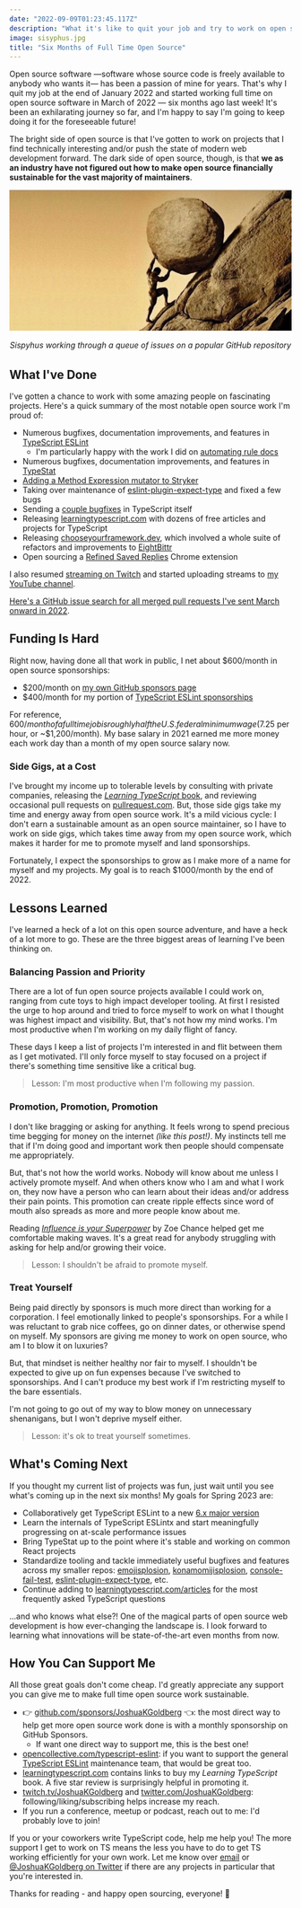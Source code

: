 ```yaml
---
date: "2022-09-09T01:23:45.117Z"
description: "What it's like to quit your job and try to work on open source tooling full time."
image: sisyphus.jpg
title: "Six Months of Full Time Open Source"
---
```


Open source software —software whose source code is freely available to anybody who wants it— has been a passion of mine for years.
That's why I quit my job at the end of January 2022 and started working full time on open source software in March of 2022 — six months ago last week!
It's been an exhilarating journey so far, and I'm happy to say I'm going to keep doing it for the foreseeable future!

The bright side of open source is that I've gotten to work on projects that I find technically interesting and/or push the state of modern web development forward.
The dark side of open source, though, is that **we as an industry have not figured out how to make open source financially sustainable for the vast majority of maintainers**.

![Sispyhus](./sisyphus.jpg)

<em style="display:block;margin-bottom:2rem;text-align:center;">
Sispyhus working through a queue of issues on a popular GitHub repository
<br />
</em>

## What I've Done

I've gotten a chance to work with some amazing people on fascinating projects.
Here's a quick summary of the most notable open source work I'm proud of:

-   Numerous bugfixes, documentation improvements, and features in [TypeScript ESLint](https://typescript-eslint.io)
    -   I'm particularly happy with the work I did on [automating rule docs](https://github.com/typescript-eslint/typescript-eslint/pull/5593)
-   Numerous bugfixes, documentation improvements, and features in [TypeStat](https://github.com/JoshuaKGoldberg/TypeStat)
-   [Adding a Method Expression mutator to Stryker](https://github.com/stryker-mutator/stryker-js/pull/3508)
-   Taking over maintenance of [eslint-plugin-expect-type](https://github.com/JoshuaKGoldberg/eslint-plugin-expect-type) and fixed a few bugs
-   Sending a [couple bugfixes](https://github.com/microsoft/TypeScript/pulls?q=+is%3Apr+author%3AJoshuaKGoldberg+is%3Amerged+created%3A2022-02-28..2023-01-01) in TypeScript itself
-   Releasing [learningtypescript.com](https://learningtypescript.com) with dozens of free articles and projects for TypeScript
-   Releasing [chooseyourframework.dev](https://chooseyourframework.dev), which involved a whole suite of refactors and improvements to [EightBittr](https://github.com/FullScreenShenanigans/EightBittr)
-   Open sourcing a [Refined Saved Replies](https://github.com/JoshuaKGoldberg/refined-saved-replies) Chrome extension

I also resumed [streaming on Twitch](https://twitch.tv/joshuakgoldberg) and started uploading streams to [my YouTube channel](https://www.youtube.com/channel/UC1ag6LufUK30vkwS9lWHA8Q).

[Here's a GitHub issue search for all merged pull requests I've sent March onward in 2022](https://github.com/pulls?q=is%3Apr+author%3AJoshuaKGoldberg+is%3Amerged+created%3A2022-02-28..2023-01-01+is%3Apublic).

## Funding Is Hard

Right now, having done all that work in public, I net about $600/month in open source sponsorships:

-   $200/month on [my own GitHub sponsors page](https://github.com/sponsors/JoshuaKGoldberg)
-   $400/month for my portion of [TypeScript ESLint sponsorships](https://opencollective.com/typescript-eslint)

For reference, $600/month of a full time job is roughly half the U.S. federal minimum wage ($7.25 per hour, or ~$1,200/month).
My base salary in 2021 earned me more money each work day than a month of my open source salary now.

### Side Gigs, at a Cost

I've brought my income up to tolerable levels by consulting with private companies, releasing the [_Learning TypeScript_ book](https://learningtypescript.com), and reviewing occasional pull requests on [pullrequest.com](https://pullrequest.com).
But, those side gigs take my time and energy away from open source work.
It's a mild vicious cycle: I don't earn a sustainable amount as an open source maintainer, so I have to work on side gigs, which takes time away from my open source work, which makes it harder for me to promote myself and land sponsorships.

Fortunately, I expect the sponsorships to grow as I make more of a name for myself and my projects.
My goal is to reach $1000/month by the end of 2022.

## Lessons Learned

I've learned a heck of a lot on this open source adventure, and have a heck of a lot more to go.
These are the three biggest areas of learning I've been thinking on.

### Balancing Passion and Priority

There are a lot of fun open source projects available I could work on, ranging from cute toys to high impact developer tooling.
At first I resisted the urge to hop around and tried to force myself to work on what I thought was highest impact and visibility.
But, that's not how my mind works.
I'm most productive when I'm working on my daily flight of fancy.

These days I keep a list of projects I'm interested in and flit between them as I get motivated.
I'll only force myself to stay focused on a project if there's something time sensitive like a critical bug.

> Lesson: I'm most productive when I'm following my passion.

### Promotion, Promotion, Promotion

I don't like bragging or asking for anything.
It feels wrong to spend precious time begging for money on the internet _(like this post!)_.
My instincts tell me that if I'm doing good and important work then people should compensate me appropriately.

But, that's not how the world works.
Nobody will know about me unless I actively promote myself.
And when others know who I am and what I work on, they now have a person who can learn about their ideas and/or address their pain points.
This promotion can create ripple effects since word of mouth also spreads as more and more people know about me.

Reading [_Influence is your Superpower_](https://www.google.com/books/edition/_/BGwsEAAAQBAJ) by Zoe Chance helped get me comfortable making waves.
It's a great read for anybody struggling with asking for help and/or growing their voice.

> Lesson: I shouldn't be afraid to promote myself.

### Treat Yourself

Being paid directly by sponsors is much more direct than working for a corporation.
I feel emotionally linked to people's sponsorships.
For a while I was reluctant to grab nice coffees, go on dinner dates, or otherwise spend on myself.
My sponsors are giving me money to work on open source, who am I to blow it on luxuries?

But, that mindset is neither healthy nor fair to myself.
I shouldn't be expected to give up on fun expenses because I've switched to sponsorships.
And I can't produce my best work if I'm restricting myself to the bare essentials.

I'm not going to go out of my way to blow money on unnecessary shenanigans, but I won't deprive myself either.

> Lesson: it's ok to treat yourself sometimes.

## What's Coming Next

If you thought my current list of projects was fun, just wait until you see what's coming up in the next six months!
My goals for Spring 2023 are:

-   Collaboratively get TypeScript ESLint to a new [6.x major version](https://github.com/typescript-eslint/typescript-eslint/milestone/8)
-   Learn the internals of TypeScript ESLintx and start meaningfully progressing on at-scale performance issues
-   Bring TypeStat up to the point where it's stable and working on common React projects
-   Standardize tooling and tackle immediately useful bugfixes and features across my smaller repos: [emojisplosion](https://github.com/JoshuaKGoldberg/emojisplosion), [konamomijisplosion](https://github.com/JoshuaKGoldberg/konamimojisplosion), [console-fail-test](https://github.com/JoshuaKGoldberg/console-fail-test), [eslint-plugin-expect-type](https://github.com/JoshuaKGoldberg/eslint-plugin-expect-type), etc.
-   Continue adding to [learningtypescript.com/articles](https://www.learningtypescript.com/articles) for the most frequently asked TypeScript questions

...and who knows what else?!
One of the magical parts of open source web development is how ever-changing the landscape is.
I look forward to learning what innovations will be state-of-the-art even months from now.

## How You Can Support Me

All those great goals don't come cheap.
I'd greatly appreciate any support you can give me to make full time open source work sustainable.

-   👉 [github.com/sponsors/JoshuaKGoldberg](https://github.com/sponsors/JoshuaKGoldberg) 👈: the most direct way to help get more open source work done is with a monthly sponsorship on GitHub Sponsors.
    -   If want one direct way to support me, this is the best one!
-   [opencollective.com/typescript-eslint](https://opencollective.com/typescript-eslint): if you want to support the general [TypeScript ESLint](https://typescript-eslint.io) maintenance team, that would be great too.
-   [learningtypescript.com](https://learningtypescript.com) contains links to buy my _Learning TypeScript_ book. A five star review is surprisingly helpful in promoting it.
-   [twitch.tv/JoshuaKGoldberg](https://twitch.tv/JoshuaKGoldberg) and [twitter.com/JoshuaKGoldberg](https://twitter.com/JoshuaKGoldberg): following/liking/subscribing helps increase my reach.
-   If you run a conference, meetup or podcast, reach out to me: I'd probably love to join!

If you or your coworkers write TypeScript code, help me help you!
The more support I get to work on TS means the less you have to do to get TS working efficiently for your own work.
Let me know over [email](mailto:blog@joshuakgoldberg.com "my email") or [@JoshuaKGoldberg on Twitter](https://twitter.com/JoshuaKGoldberg) if there are any projects in particular that you're interested in.

Thanks for reading - and happy open sourcing, everyone! 💖
